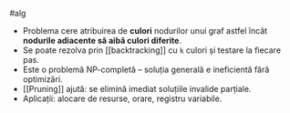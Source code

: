 #alg

- Problema cere atribuirea de **culori** nodurilor unui graf astfel încât **nodurile adiacente să aibă culori diferite**.
- Se poate rezolva prin [[backtracking]] cu `k` culori și testare la fiecare pas.
- Este o problemă NP-completă – soluția generală e ineficientă fără optimizări.
- [[Pruning]] ajută: se elimină imediat soluțiile invalide parțiale.
- Aplicații: alocare de resurse, orare, registru variabile.

